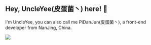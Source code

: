 ## Hey, UncleYee(皮蛋菌丶) here! 👋

I'm UncleYee, you can also call me PiDanJun(皮蛋菌丶), a front-end developer from NanJing, China.


[![](https://github-readme-stats.vercel.app/api?username=UncleYee&show_icons=true&icon_color=CE1D2D&text_color=718096&bg_color=ffffff&hide_title=true)](https://github.com/UncleYee/UncleYee)

<!--
**UncleYee/UncleYee** is a ✨ _special_ ✨ repository because its `README.md` (this file) appears on your GitHub profile.

Here are some ideas to get you started:

- 🔭 I’m currently working on ...
- 🌱 I’m currently learning ...
- 👯 I’m looking to collaborate on ...
- 🤔 I’m looking for help with ...
- 💬 Ask me about ...
- 📫 How to reach me: ...
- 😄 Pronouns: ...
- ⚡ Fun fact: ...
-->
